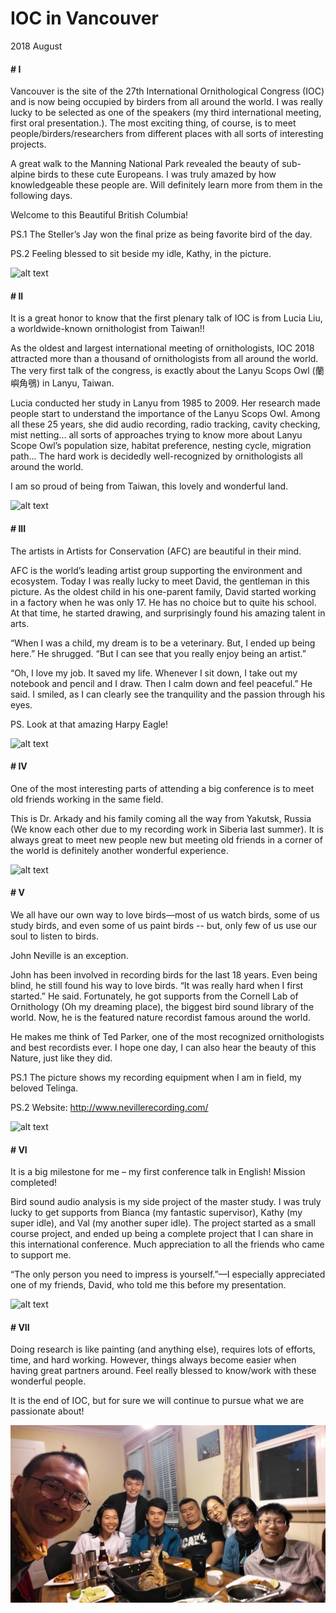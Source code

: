 # IOC in Vancouver

2018 August


#### # I
Vancouver is the site of the 27th International Ornithological Congress (IOC) and is now being occupied by birders from all around the world. I was really lucky to be selected as one of the speakers (my third international meeting, first oral presentation.). The most exciting thing, of course, is to meet people/birders/researchers from different places with all sorts of interesting projects. 

A great walk to the Manning National Park revealed the beauty of sub-alpine birds to these cute Europeans. I was truly amazed by how knowledgeable these people are. Will definitely learn more from them in the following days. 

Welcome to this Beautiful British Columbia! 

PS.1 The Steller’s Jay won the final prize as being favorite bird of the day.

PS.2 Feeling blessed to sit beside my idle, Kathy, in the picture. 

![alt text](IMG_8098_1.jpg "")

#### # II
It is a great honor to know that the first plenary talk of IOC is from Lucia Liu, a worldwide-known ornithologist from Taiwan!! 

As the oldest and largest international meeting of ornithologists, IOC 2018 attracted more than a thousand of ornithologists from all around the world. The very first talk of the congress, is exactly about the Lanyu Scops Owl (蘭嶼角鴞) in Lanyu, Taiwan. 

Lucia conducted her study in Lanyu from 1985 to 2009. Her research made people start to understand the importance of the Lanyu Scops Owl. Among all these 25 years, she did audio recording, radio tracking, cavity checking, mist netting… all sorts of approaches trying to know more about Lanyu Scope Owl’s population size, habitat preference, nesting cycle, migration path... The hard work is decidedly well-recognized by ornithologists all around the world. 

I am so proud of being from Taiwan, this lovely and wonderful land. 


![alt text](IMG_8186_1.jpg "")

#### # III
The artists in Artists for Conservation (AFC) are beautiful in their mind.  

AFC is the world’s leading artist group supporting the environment and ecosystem. Today I was really lucky to meet David, the gentleman in this picture. As the oldest child in his one-parent family, David started working in a factory when he was only 17. He has no choice but to quite his school. At that time, he started drawing, and surprisingly found his amazing talent in arts. 

“When I was a child, my dream is to be a veterinary. But, I ended up being here.” He shrugged. “But I can see that you really enjoy being an artist.” 

“Oh, I love my job. It saved my life. Whenever I sit down, I take out my notebook and pencil and I draw. Then I calm down and feel peaceful.” He said. I smiled, as I can clearly see the tranquility and the passion through his eyes.  

PS. Look at that amazing Harpy Eagle!


![alt text](IMG_8307.jpg "")

#### # IV
One of the most interesting parts of attending a big conference is to meet old friends working in the same field. 

This is Dr. Arkady and his family coming all the way from Yakutsk, Russia (We know each other due to my recording work in Siberia last summer). It is always great to meet new people new but meeting old friends in a corner of the world is definitely another wonderful experience.

![alt text](IMG_8218.jpg "")

#### # V
We all have our own way to love birds—most of us watch birds, some of us study birds, and even some of us paint birds -- but, only few of us use our soul to listen to birds.

John Neville is an exception.

John has been involved in recording birds for the last 18 years. Even being blind, he still found his way to love birds. “It was really hard when I first started.” He said. Fortunately, he got supports from the Cornell Lab of Ornithology (Oh my dreaming place), the biggest bird sound library of the world. Now, he is the featured nature recordist famous around the world. 

He makes me think of Ted Parker, one of the most recognized ornithologists and best recordists ever. I hope one day, I can also hear the beauty of this Nature, just like they did. 

PS.1 The picture shows my recording equipment when I am in field, my beloved Telinga. 

PS.2 Website: http://www.nevillerecording.com/


![alt text](IMG_8288.jpg "")

#### # VI
It is a big milestone for me – my first conference talk in English! Mission completed!

Bird sound audio analysis is my side project of the master study. I was truly lucky to get supports from Bianca (my fantastic supervisor), Kathy (my super idle), and Val (my another super idle). The project started as a small course project, and ended up being a complete project that I can share in this international conference. Much appreciation to all the friends who came to support me. 

“The only person you need to impress is yourself.”—I especially appreciated one of my friends, David, who told me this before my presentation.

![alt text](IMG_8543_1.jpg "")

#### # VII
Doing research is like painting (and anything else), requires lots of efforts, time, and hard working. However, things always become easier when having great partners around. Feel really blessed to know/work with these wonderful people. 

It is the end of IOC, but for sure we will continue to pursue what we are passionate about!

![alt text](Taiwan_1.jpg "")
